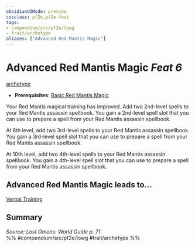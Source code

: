 ```yaml
---
obsidianUIMode: preview
cssclass: pf2e,pf2e-feat
tags:
- compendium/src/pf2e/lowg
- trait/archetype
aliases: ["Advanced Red Mantis Magic"]
---
```

# Advanced Red Mantis Magic  *Feat 6*  
[archetype](rules/traits/archetype.md)  

- **Prerequisites**: [Basic Red Mantis Magic](compendium/feats/basic-red-mantis-magic-lowg.md)

Your Red Mantis magical training has improved. Add two 2nd-level spells to your Red Mantis assassin spellbook. You gain a 2nd-level spell slot that you can use to prepare a spell from your Red Mantis assassin spellbook.

At 8th level, add two 3rd-level spells to your Red Mantis assassin spellbook. You gain a 3rd-level spell slot that you can use to prepare a spell from your Red Mantis assassin spellbook.

At 10th level, add two 4th-level spells to your Red Mantis assassin spellbook. You gain a 4th-level spell slot that you can use to prepare a spell from your Red Mantis assassin spellbook.

## Advanced Red Mantis Magic leads to...

[Vernai Training](compendium/feats/vernai-training-lol.md)

## Summary

*Source: Lost Omens: World Guide p. 71*  
%% #compendium/src/pf2e/lowg #trait/archetype %%